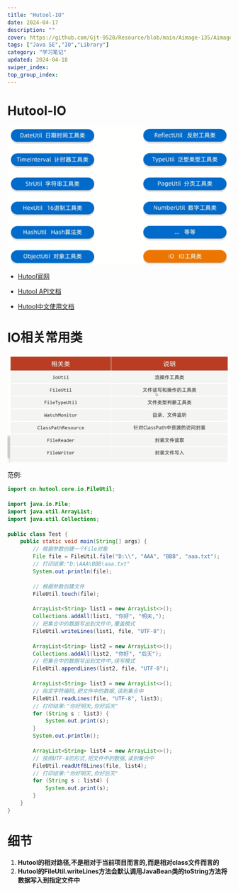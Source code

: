 ```yaml
---
title: "Hutool-IO"
date: 2024-04-17
description: ""
cover: https://github.com/Gjt-9520/Resource/blob/main/Aimage-135/Aimage126.jpg?raw=true
tags: ["Java SE","IO","Library"]
category: "学习笔记"
updated: 2024-04-18
swiper_index: 
top_group_index: 
---
```


# Hutool-IO

![Hutool-IO](../images/Hutool.png)

- [Hutool官网](https://hutool.cn/)

- [Hutool API文档](https://apidoc.gitee.com/dromara/hutool/)

- [Hutool中文使用文档](https://hutool.cn/docs/#/)

# IO相关常用类

![IO相关常用类](../images/HutoolIO相关常用类.png)

范例:

```java
import cn.hutool.core.io.FileUtil;

import java.io.File;
import java.util.ArrayList;
import java.util.Collections;

public class Test {
    public static void main(String[] args) {
        // 根据参数创建一个File对象
        File file = FileUtil.file("D:\\", "AAA", "BBB", "aaa.txt");
        // 打印结果:"D:\AAA\BBB\aaa.txt"
        System.out.println(file);

        // 根据参数创建文件
        FileUtil.touch(file);

        ArrayList<String> list1 = new ArrayList<>();
        Collections.addAll(list1, "你好", "明天,");
        // 把集合中的数据写出到文件中,覆盖模式
        FileUtil.writeLines(list1, file, "UTF-8");
        
        ArrayList<String> list2 = new ArrayList<>();
        Collections.addAll(list2, "你好", "后天");
        // 把集合中的数据写出到文件中,续写模式
        FileUtil.appendLines(list2, file, "UTF-8");

        ArrayList<String> list3 = new ArrayList<>();
        // 指定字符编码,把文件中的数据,读到集合中
        FileUtil.readLines(file, "UTF-8", list3);
        // 打印结果:"你好明天,你好后天"
        for (String s : list3) {
            System.out.print(s);
        }
        System.out.println();

        ArrayList<String> list4 = new ArrayList<>();
        // 按照UTF-8的形式,把文件中的数据,读到集合中
        FileUtil.readUtf8Lines(file, list4);
        // 打印结果:"你好明天,你好后天"
        for (String s : list4) {
            System.out.print(s);
        }
    }
}
```

# 细节

1. **Hutool的相对路径,不是相对于当前项目而言的,而是相对class文件而言的**
2. **Hutool的FileUtil.writeLines方法会默认调用JavaBean类的toString方法将数据写入到指定文件中**